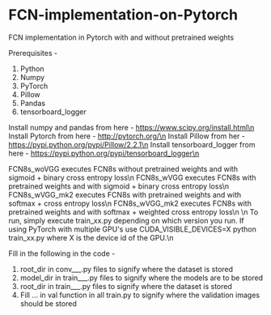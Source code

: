 # FCN-implementation-on-Pytorch
FCN implementation in Pytorch with and without pretrained weights

Prerequisites - 
1. Python
2. Numpy
3. PyTorch
4. Pillow
5. Pandas
6. tensorboard_logger

Install numpy and pandas from here  - https://www.scipy.org/install.html\n
Install Pytorch from here - http://pytorch.org/\n
Install Pillow from her - https://pypi.python.org/pypi/Pillow/2.2.1\n
Install tensorboard_logger from here - https://pypi.python.org/pypi/tensorboard_logger\n

FCN8s_woVGG executes FCN8s without pretrained weights and with sigmoid + binary cross entropy loss\n
FCN8s_wVGG executes FCN8s with pretrained weights and with sigmoid + binary cross entropy loss\n
FCN8s_wVGG_mk2 executes FCN8s with pretrained weights and with softmax + cross entropy loss\n
FCN8s_wVGG_mk2 executes FCN8s with pretrained weights and with softmax + weighted cross entropy loss\n
\n
To run, simply execute train_xx.py depending on which version you run. If using PyTorch with multiple GPU's use CUDA_VISIBLE_DEVICES=X python train_xx.py where X is the device id of the GPU.\n

Fill in the following in the code - 
1. root_dir in conv___.py files to signify where the dataset is stored
2. model_dir in train___.py files to signify where the models are to be stored
3. root_dir in train___.py files to signify where the dataset is stored
4. Fill ... in val function in all train.py to signify where the validation images should be stored

